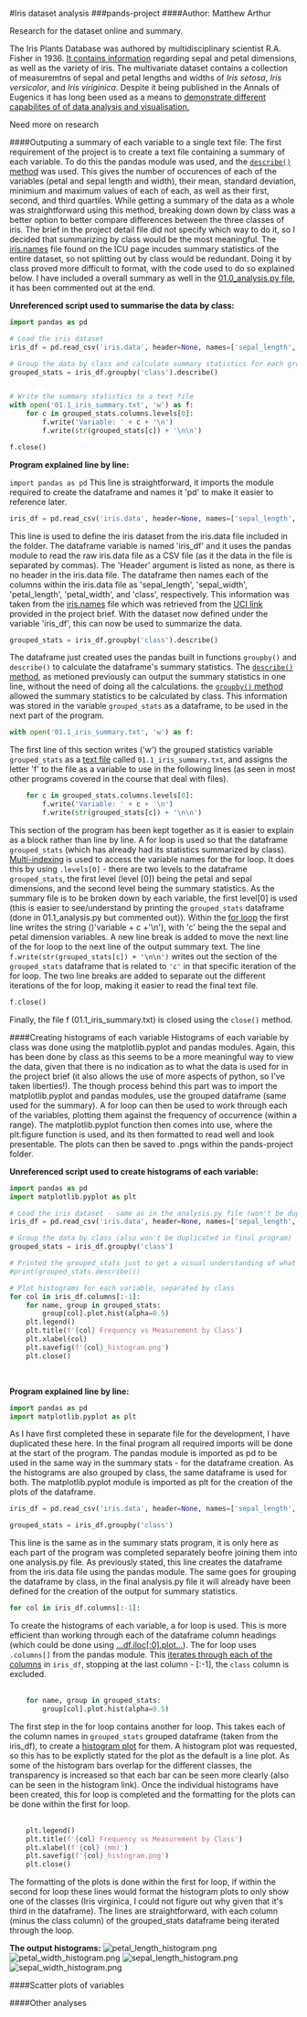 #Iris dataset analysis
###pands-project
####Author: Matthew Arthur

Research for the dataset online and summary.

The Iris Plants Database was authored by multidisciplinary scientist R.A. Fisher in 1936. [It contains information](https://onlinelibrary.wiley.com/doi/epdf/10.1111/j.1469-1809.1936.tb02137.x) regarding sepal and petal dimensions, as well as the variety of iris. The multivariate dataset contains a collection of measuremtns of sepal and petal lengths and widths of *Iris setosa*, *Iris versicolor*, and *Iris viriginica*. Despite it being published in the Annals of Eugenics it has long been used as a means to [demonstrate different capabilites of of data analysis and visualisation.](https://archive.ics.uci.edu/ml/datasets/iris) 

Need more on research

####Outputing a summary of each variable to a single text file:
The first requirement of the project is to create a text file containing a summary of each variable. To do this the pandas module was used, and the [`describe()` method](https://www.w3schools.com/python/pandas/ref_df_describe.asp) was used. This gives the number of occurences of each of the variables (petal and sepal length and width), their mean, standard deviation, minimium and maximum values of each of each, as well as their first, second, and third quartiles. 
While getting a summary of the data as a whole was straightforward using this method, breaking down down by class was a better option to better compare differences between the three classes of iris. The brief in the project detail file did not specify which way to do it, so I decided that summarizing by class would be the most meaningful. The [iris.names](iris.names) file found on the ICU page incudes summary statistics of the entire dataset, so not splitting out by class would be redundant. Doing it by class proved more difficult to format, with the code used to do so explained below. I have included a overall summary as well in the [01.0_analysis.py file](01.0_analysis.py), it has been commented out at the end. 

**Unreferenced script used to summarise the data by class:**
```python
import pandas as pd

# Load the iris dataset
iris_df = pd.read_csv('iris.data', header=None, names=['sepal_length', 'sepal_width', 'petal_length', 'petal_width', 'class'])

# Group the data by class and calculate summary statistics for each group
grouped_stats = iris_df.groupby('class').describe()


# Write the summary statistics to a text file
with open('01.1_iris_summary.txt', 'w') as f:
    for c in grouped_stats.columns.levels[0]:
        f.write('Variable: ' + c + '\n')
        f.write(str(grouped_stats[c]) + '\n\n')

f.close()
```

**Program explained line by line:**

`import pandas as pd`
This line is straightforward, it imports the module required to create the dataframe and names it 'pd' to make it easier to reference later. 
<br>

```python
iris_df = pd.read_csv('iris.data', header=None, names=['sepal_length', 'sepal_width', 'petal_length', 'petal_width', 'class'])
```
This line is used to define the iris dataset from the iris.data file included in the folder. The dataframe variable is named 'iris_df' and it uses the pandas module to read the raw iris.data file as a CSV file (as it the data in the file is separated by commas). The 'Header' argument is listed as none, as there is no header in the iris.data file. The dataframe then names each of the columns within the iris.data file as 'sepal_length', 'sepal_width', 'petal_length', 'petal_width', and 'class', respectively. This information was taken from the [iris.names](iris.names) file which was retrieved from the [UCI link](https://archive.ics.uci.edu/ml/datasets/iris) provided in the project brief. With the dataset now defined under the variable 'iris_df', this can now be used to summarize the data. 
<br>

```python
grouped_stats = iris_df.groupby('class').describe()
```
The dataframe just created uses the pandas built in functions `groupby()` and `describe()` to calculate the dataframe's summary statistics. The [`describe()` method](https://www.w3schools.com/python/pandas/ref_df_describe.asp), as metioned previously can output the summary statistics in one line, without the need of doing all the calculations. the [`groupby()` method](https://www.w3schools.com/python/pandas/ref_df_groupby.asp) allowed the summary statistics to be calculated by class. This information was stored in the variable `grouped_stats` as a dataframe, to be used in the next part of the program. 
<br>

```python 
with open('01.1_iris_summary.txt', 'w') as f:
```
The first line of this section  writes ('w') the grouped statistics variable `grouped_stats` as a [text file](01.1_iris_summary.txt) called `01.1_iris_summary.txt`, and assigns the letter 'f' to the file as a variable to use in the following lines (as seen in most other programs covered in the course that deal with files). 
<br>

```python
    for c in grouped_stats.columns.levels[0]:
        f.write('Variable: ' + c + '\n')
        f.write(str(grouped_stats[c]) + '\n\n')
```
This section of the program has been kept together as it is easier to explain as a block rather than line by line. A for loop is used so that the dataframe `grouped_stats` (which has already had its statistics summarized by class). [Multi-indexing](https://www.datacamp.com/tutorial/pandas-multi-index) is used to access the variable names for the for loop. It does this by using `.levels[0]` - there are two levels to the dataframe `grouped_stats`, the first level (level [0]) being the petal and sepal dimensions, and the second level being the summary statistics. As the summary file is to be broken down by each variable, the first level[0] is used (this is easier to see/understand by printing the `grouped_stats` dataframe (done in 01.1_analysis.py but commented out)). 
Within the [for loop](https://www.w3schools.com/python/python_for_loops.asp) the first line writes the string ()'variable + c +'\n'), with 'c' being the the sepal and petal dimension variables. A new line break is added to move the next line of the for loop to the next line of the output summary text. 
The line `f.write(str(grouped_stats[c]) + '\n\n')` writes out the section of the `grouped_stats` dataframe that is related to `'c'` in that specific iteration of the for loop. The two line breaks are added to separate out the different iterations of the for loop, making it easier to read the final text file. 
<br>
```python 
f.close()
```
Finally, the file f (01.1_iris_summary.txt) is closed using the `close()` method. 
<br>

####Creating histograms of each variable
Histograms of each variable by class was done using the matplotlib.pyplot and pandas modules. Again, this has been done by class as this seems to be a more meaningful way to view the data, given that there is no indication as to what the data is used for in the project brief (it also allows the use of more aspects of python, so I've taken liberties!). 
The though process behind this part was to import the matplotlib.pyplot and pandas modules, use the grouped dataframe (same used for the summary). A for loop can then be used to work through each of the variables, plotting them against the frequency of occurrence (within a range). The matplotlib.pyplot function then comes into use, where the plt.figure function is used, and its then formatted to read well and look presentable. The plots can then be saved to .pngs within the pands-project folder.

**Unreferenced script used to create histograms of each variable:**
```python
import pandas as pd
import matplotlib.pyplot as plt

# Load the iris dataset - same as in the analysis.py file (won't be duplicated in final program)
iris_df = pd.read_csv('iris.data', header=None, names=['sepal_length', 'sepal_width', 'petal_length', 'petal_width', 'class'])

# Group the data by class (also won't be duplicated in final program)
grouped_stats = iris_df.groupby('class')

# Printed the grouped_stats just to get a visual understanding of what the indexing looks like
#print(grouped_stats.describe())

# Plot histograms for each variable, separated by class
for col in iris_df.columns[:-1]:
    for name, group in grouped_stats:
        group[col].plot.hist(alpha=0.5)
    plt.legend()
    plt.title(f'{col} Frequency vs Measurement by Class')
    plt.xlabel(col)
    plt.savefig(f'{col}_histogram.png')
    plt.close()
```    
<br>

**Program explained line by line:**
```python 
import pandas as pd
import matplotlib.pyplot as plt
```
As I have first completed these in separate file for the development, I have duplicated these here. In the final program all required imports will be done at the start of the program. 
The pandas module is imported as pd to be used in the same way in the summary stats - for the dataframe creation. As the histograms are also grouped by class, the same dataframe is used for both. 
The matplotlib.pyplot module is imported as plt for the creation of the plots of the dataframe.
<br>
```python
iris_df = pd.read_csv('iris.data', header=None, names=['sepal_length', 'sepal_width', 'petal_length', 'petal_width', 'class'])

grouped_stats = iris_df.groupby('class')
```
This line is the same as in the summary stats program, it is only here as each part of the program was completed separately beofre joining them into one analysis.py file. As previously stated, this line creates the dataframe from the iris.data file using the pandas module. 
The same goes for grouping the dataframe by class, in the final analysis.py file it will already have been defined for the creation of the output for summary statistics. 
<br>

```python
for col in iris_df.columns[:-1]:
```
To create the histograms of each variable, a for loop is used. This is more efficient than working through each of the dataframe column headings (which could be done using [...df.iloc[:0].plot...](https://www.w3schools.com/python/pandas/ref_df_iloc.asp)). The for loop uses `.columns[]` from the pandas module. This [iterates through each of the columns](https://www.geeksforgeeks.org/loop-or-iterate-over-all-or-certain-columns-of-a-dataframe-in-python-pandas/) in `iris_df`, stopping at the last column - [:-1], the `class` column is excluded.  
<br>
```python
    for name, group in grouped_stats:
        group[col].plot.hist(alpha=0.5)
```
The first step in the for loop contains another for loop. This takes each of the column names in `grouped_stats` grouped dataframe (taken from the iris_df), to create a [histogram plot](https://realpython.com/python-histograms/#histograms-in-pure-python) for them. A histogram plot was requested, so this has to be explictly stated for the plot as the default is a line plot. As some of the histogram bars overlap for the different classes, the transparency is increased so that each bar can be seen more clearly (also can be seen in the histogram link). Once the individual histograms have been created, this for loop is completed and the formatting for the plots can be done within the first for loop.  
<br>

```python 
    plt.legend()
    plt.title(f'{col} Frequency vs Measurement by Class')
    plt.xlabel(f'{col} (mm)')
    plt.savefig(f'{col}_histogram.png')
    plt.close()
```
The formatting of the plots is done within the first for loop, if within the second for loop these lines would format the histogram plots to only show one of the classes (Iris virginica, I could not figure out why given that it's third in the dataframe). 
The lines are straightforward, with each column (minus the class column) of the grouped_stats dataframe being iterated through the loop. 

**The output histograms:**
![petal_length_histogram.png](petal_length_histogram.png)
![petal_width_histogram.png](petal_width_histogram.png)
![sepal_length_histogram.png](sepal_length_histogram.png)
![sepal_width_histogram.png](sepal_width_histogram.png)
<br>

####Scatter plots of variables



####Other analyses
